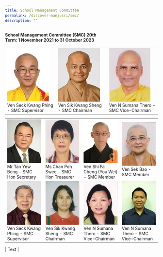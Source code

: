 ```yaml
---
title: School Management Committee
permalink: /discover-manjusri/smc/
description: ""
---
```

**School Management Committee (SMC)
20th <br>Term: 1 November 2021 to 31 October 2023**

<table>
	<tbody><tr>
	<td style="width:25%"><img src="/images/Discover%20Manjusri/Smc/picture1.jpg"><figcaption>Ven Seck Kwang Phing - SMC Supervisor</figcaption></td>
	<td style="width:25%"><img src="/images/Discover%20Manjusri/Smc/picture2.jpg"><figcaption>Ven Sik Kwang Sheng - SMC Chairman</figcaption></td>
	<td style="width:25%"><img src="/images/Discover%20Manjusri/Smc/picture3.jpg"><figcaption>Ven N Sumana Thero - SMC Vice-Chairman</figcaption></td>
	</tr></tbody>
</table>

<table>
	<tbody><tr>
	<td style="width:25%"><img src="/images/Discover%20Manjusri/Smc/picture4.jpg"><figcaption>Mr Tan Yew Beng - SMC Hon Secretary</figcaption></td>
	<td style="width:25%"><img src="/images/Discover%20Manjusri/Smc/picture5.jpg"><figcaption>Ms Chan Poh Swee - SMC Hon Treasurer</figcaption></td>
	<td style="width:25%"><img src="/images/Discover%20Manjusri/Smc/picture6.jpg"><figcaption>Ven Shi Fa Cheng (You Wei) - SMC Member</figcaption></td>
	<td style="width:25%"><img src="/images/Discover%20Manjusri/Smc/picture7.jpg"><figcaption>Ven Sek Bao - SMC Member</figcaption></td>
	</tr>
	<tr>
	<td style="width:25%"><img src="/images/Discover%20Manjusri/Smc/picture8.jpg"><figcaption>Ven Seck Kwang Phing - SMC Supervisor</figcaption></td>
	<td style="width:25%"><img src="/images/Discover%20Manjusri/Smc/picture9.jpg"><figcaption>Ven Sik Kwang Sheng - SMC Chairman</figcaption></td>
	<td style="width:25%"><img src="/images/Discover%20Manjusri/Smc/picture10.jpg"><figcaption>Ven N Sumana Thero - SMC Vice-Chairman</figcaption></td>
	<td style="width:25%"><img src="/images/Discover%20Manjusri/Smc/picture11.jpg"><figcaption>Ven N Sumana Thero - SMC Vice-Chairman</figcaption></td>
	</tr></tbody>
</table>


 | Text     |